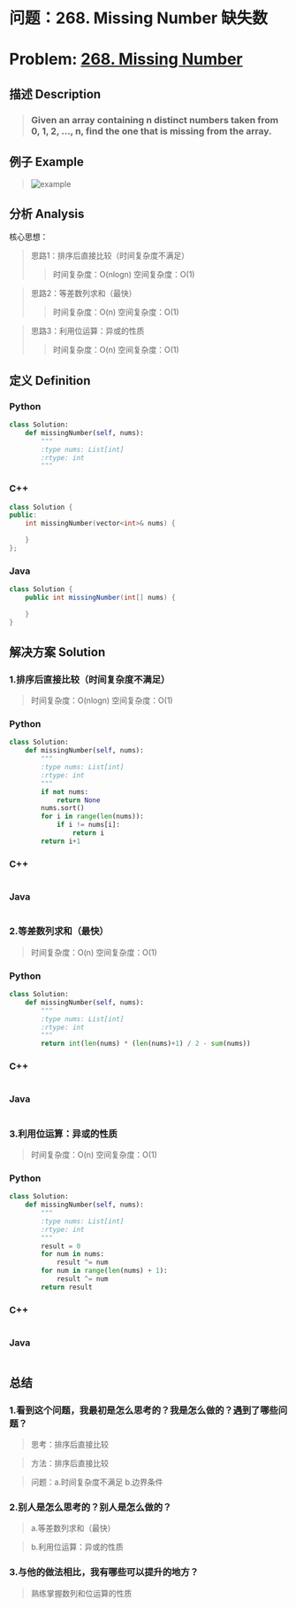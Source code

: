 
# 问题：268. Missing Number 缺失数
# Problem: [268. Missing Number](https://leetcode.com/problems/missing-number/description/)

## 描述 Description
> ### Given an array containing n distinct numbers taken from 0, 1, 2, ..., n, find the one that is missing from the array.

## 例子 Example

> ![example](https://github.com/Decalogue/AlgorithmMap/blob/master/img/leetcode/268.png "example")

## 分析 Analysis

核心思想：
> 思路1：排序后直接比较（时间复杂度不满足）
>> 时间复杂度：O(nlogn)
>> 空间复杂度：O(1)

> 思路2：等差数列求和（最快）
>> 时间复杂度：O(n)
>> 空间复杂度：O(1)

> 思路3：利用位运算：异或的性质
>> 时间复杂度：O(n)
>> 空间复杂度：O(1)

## 定义 Definition

### Python


```python
class Solution:
    def missingNumber(self, nums):
        """
        :type nums: List[int]
        :rtype: int
        """
```

### C++

```c++
class Solution {
public:
    int missingNumber(vector<int>& nums) {
        
    }
};
```

### Java

```java
class Solution {
    public int missingNumber(int[] nums) {
        
    }
}
```

## 解决方案 Solution

### 1.排序后直接比较（时间复杂度不满足）

> 时间复杂度：O(nlogn)
> 空间复杂度：O(1)

### Python


```python
class Solution:
    def missingNumber(self, nums):
        """
        :type nums: List[int]
        :rtype: int
        """
        if not nums:
            return None
        nums.sort()
        for i in range(len(nums)):
            if i != nums[i]:
                return i
        return i+1
```

### C++

```c++

```

### Java

```java

```

### 2.等差数列求和（最快）

> 时间复杂度：O(n)
> 空间复杂度：O(1)

### Python


```python
class Solution:
    def missingNumber(self, nums):
        """
        :type nums: List[int]
        :rtype: int
        """
        return int(len(nums) * (len(nums)+1) / 2 - sum(nums))
```

### C++

```c++

```

### Java

```Java

```

### 3.利用位运算：异或的性质

> 时间复杂度：O(n)
> 空间复杂度：O(1)

### Python


```python
class Solution:
    def missingNumber(self, nums):
        """
        :type nums: List[int]
        :rtype: int
        """
        result = 0
        for num in nums:
            result ^= num
        for num in range(len(nums) + 1):
            result ^= num
        return result
```

### C++

```c++

```

### Java

```Java

```

## 总结

### 1.看到这个问题，我最初是怎么思考的？我是怎么做的？遇到了哪些问题？
> 思考：排序后直接比较

> 方法：排序后直接比较

> 问题：a.时间复杂度不满足 b.边界条件

### 2.别人是怎么思考的？别人是怎么做的？
> a.等差数列求和（最快）

> b.利用位运算：异或的性质

### 3.与他的做法相比，我有哪些可以提升的地方？
> 熟练掌握数列和位运算的性质


```python

```
